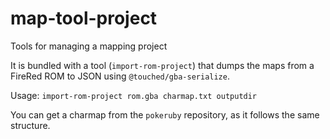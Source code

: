 # map-tool-project

Tools for managing a mapping project

It is bundled with a tool (`import-rom-project`) that dumps the maps from a FireRed ROM to JSON using `@touched/gba-serialize`.

Usage: `import-rom-project rom.gba charmap.txt outputdir`

You can get a charmap from the `pokeruby` repository, as it follows the same structure.
